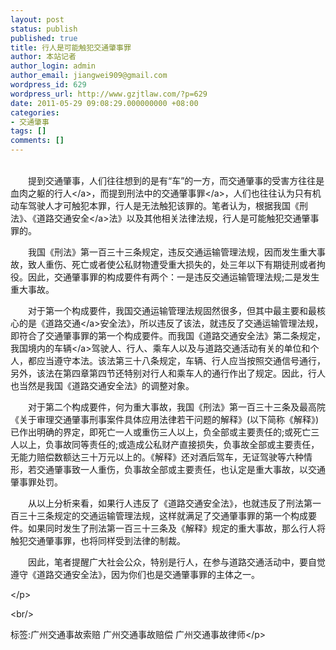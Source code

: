```yaml
---
layout: post
status: publish
published: true
title: 行人是可能触犯交通肇事罪
author: 本站记者
author_login: admin
author_email: jiangwei909@gmail.com
wordpress_id: 629
wordpress_url: http://www.gzjtlaw.com/?p=629
date: 2011-05-29 09:08:29.000000000 +08:00
categories:
- 交通肇事
tags: []
comments: []
---
```

<p><p><br>　　提到交通肇事，人们往往想到的是有&ldquo;车&rdquo;的一方，而交通肇事的受害方往往是血肉之躯的<a>行人<&#47;a>，而提到刑法中的<a>交通肇事罪<&#47;a>，人们也往往认为只有机动车驾驶人才可触犯本罪，行人是无法触犯该罪的。笔者认为，根据我国《刑法》、《道路<a>交通安全<&#47;a>法》以及其他相关法律法规，行人是可能触犯交通肇事罪的。 <p>　　我国《刑法》第一百三十三条规定，违反交通运输管理法规，因而发生重大事故，致人重伤、死亡或者使公私财物遭受重大损失的，处三年以下有期徒刑或者拘役。因此，交通肇事罪的构成要件有两个：一是违反交通运输管理法规;二是发生重大事故。 <p>　　对于第一个构成要件，我国交通运输管理法规固然很多，但其中最主要和最核心的是《<a>道路交通<&#47;a>安全法》，所以违反了该法，就违反了交通运输管理法规，即符合了交通肇事罪的第一个构成要件。而我国《道路交通安全法》第二条规定，我国境内的<a>车辆<&#47;a>驾驶人、行人、乘车人以及与道路交通活动有关的单位和个人，都应当遵守本法。该法第三十八条规定，车辆、行人应当按照交通信号通行，另外，该法在第四章第四节还特别对行人和乘车人的通行作出了规定。因此，行人也当然是我国《道路交通安全法》的调整对象。 <p>　　对于第二个构成要件，何为重大事故，我国《刑法》第一百三十三条及最高院《关于审理交通肇事刑事案件具体应用法律若干问题的解释》(以下简称《解释》)已作出明确的界定，即死亡一人或重伤三人以上，负全部或主要责任的;或死亡三人以上，负事故同等责任的;或造成公私财产直接损失，负事故全部或主要责任，无能力赔偿数额达三十万元以上的。《解释》还对酒后驾车，无证驾驶等六种情形，若交通肇事致一人重伤，负事故全部或主要责任，也认定是重大事故，以交通肇事罪处罚。 <p>　　从以上分析来看，如果行人违反了《道路交通安全法》，也就违反了刑法第一百三十三条规定的交通运输管理法规，这样就满足了交通肇事罪的第一个构成要件。如果同时发生了刑法第一百三十三条及《解释》规定的重大事故，那么行人将触犯交通肇事罪，也将同样受到法律的制裁。 <p>　　因此，笔者提醒广大社会公众，特别是行人，在参与道路交通活动中，要自觉遵守《道路交通安全法》，因为你们也是交通肇事罪的主体之一。 <p><&#47;p><br&#47;><p>标签:广州交通事故索赔 广州交通事故赔偿 广州交通事故律师<&#47;p>

